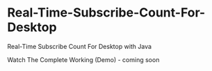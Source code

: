# Real-Time-Subscribe-Count-For-Desktop
Real-Time Subscribe Count For Desktop with Java 

Watch The Complete Working (Demo) - coming soon


